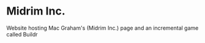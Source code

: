# Midrim Inc.
Website hosting Mac Graham's (Midrim Inc.) page and an incremental game called Buildr
